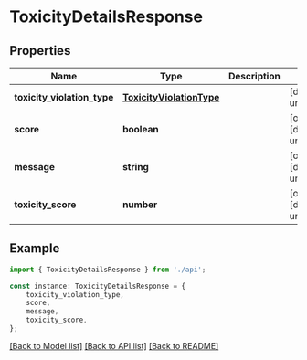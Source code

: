 # ToxicityDetailsResponse


## Properties

Name | Type | Description | Notes
------------ | ------------- | ------------- | -------------
**toxicity_violation_type** | [**ToxicityViolationType**](ToxicityViolationType.md) |  | [default to undefined]
**score** | **boolean** |  | [optional] [default to undefined]
**message** | **string** |  | [optional] [default to undefined]
**toxicity_score** | **number** |  | [optional] [default to undefined]

## Example

```typescript
import { ToxicityDetailsResponse } from './api';

const instance: ToxicityDetailsResponse = {
    toxicity_violation_type,
    score,
    message,
    toxicity_score,
};
```

[[Back to Model list]](../README.md#documentation-for-models) [[Back to API list]](../README.md#documentation-for-api-endpoints) [[Back to README]](../README.md)
